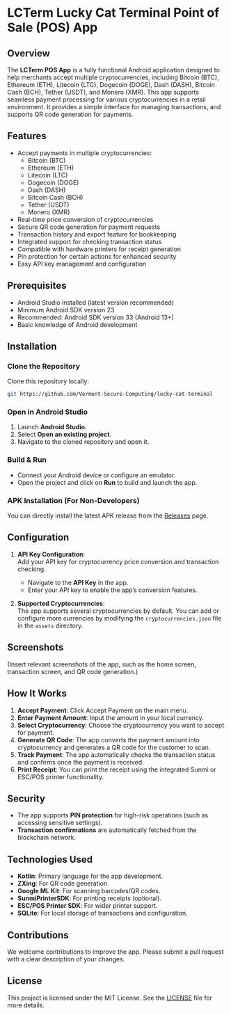 
# LCTerm Lucky Cat Terminal Point of Sale (POS) App

## Overview
The **LCTerm POS App** is a fully functional Android application designed to help merchants accept multiple cryptocurrencies, including Bitcoin (BTC), Ethereum (ETH), Litecoin (LTC), Dogecoin (DOGE), Dash (DASH), Bitcoin Cash (BCH), Tether (USDT), and Monero (XMR). This app supports seamless payment processing for various cryptocurrencies in a retail environment. It provides a simple interface for managing transactions, and supports QR code generation for payments.

## Features
- Accept payments in multiple cryptocurrencies: 
  - Bitcoin (BTC)
  - Ethereum (ETH)
  - Litecoin (LTC)
  - Dogecoin (DOGE)
  - Dash (DASH)
  - Bitcoin Cash (BCH)
  - Tether (USDT)
  - Monero (XMR)
- Real-time price conversion of cryptocurrencies
- Secure QR code generation for payment requests
- Transaction history and export feature for bookkeeping
- Integrated support for checking transaction status
- Compatible with hardware printers for receipt generation
- Pin protection for certain actions for enhanced security
- Easy API key management and configuration

## Prerequisites
- Android Studio installed (latest version recommended)
- Minimum Android SDK version 23
- Recommended: Android SDK version 33 (Android 13+)
- Basic knowledge of Android development

## Installation

### Clone the Repository
Clone this repository locally:

```bash
git https://github.com/Vermont-Secure-Computing/lucky-cat-terminal
```

### Open in Android Studio
1. Launch **Android Studio**.
2. Select **Open an existing project**.
3. Navigate to the cloned repository and open it.

### Build & Run
- Connect your Android device or configure an emulator.
- Open the project and click on **Run** to build and launch the app.

### APK Installation (For Non-Developers)
You can directly install the latest APK release from the [Releases](https://github.com/Vermont-Secure-Computing/lucky-cat-terminal/releases) page.

## Configuration


1. **API Key Configuration**:  
   Add your API key for cryptocurrency price conversion and transaction checking.
   - Navigate to the **API Key** in the app.
   - Enter your API key to enable the app’s conversion features.

2. **Supported Cryptocurrencies**:  
   The app supports several cryptocurrencies by default. You can add or configure more currencies by modifying the `cryptocurrencies.json` file in the `assets` directory.

## Screenshots
(Insert relevant screenshots of the app, such as the home screen, transaction screen, and QR code generation.)

## How It Works
1. **Accept Payment**: Click Accept Payment on the main menu.
2. **Enter Payment Amount**: Input the amount in your local currency.
3. **Select Cryptocurrency**: Choose the cryptocurrency you want to accept for payment.
4. **Generate QR Code**: The app converts the payment amount into cryptocurrency and generates a QR code for the customer to scan.
5. **Track Payment**: The app automatically checks the transaction status and confirms once the payment is received.
6. **Print Receipt**: You can print the receipt using the integrated Sunmi or ESC/POS printer functionality.

## Security
- The app supports **PIN protection** for high-risk operations (such as accessing sensitive settings).
- **Transaction confirmations** are automatically fetched from the blockchain network.

## Technologies Used
- **Kotlin**: Primary language for the app development.
- **ZXing**: For QR code generation.
- **Google ML Kit**: For scanning barcodes/QR codes.
- **SunmiPrinterSDK**: For printing receipts (optional).
- **ESC/POS Printer SDK**: For wider printer support.
- **SQLite**: For local storage of transactions and configuration.

## Contributions
We welcome contributions to improve the app. Please submit a pull request with a clear description of your changes.

## License
This project is licensed under the MIT License. See the [LICENSE](LICENSE) file for more details.
